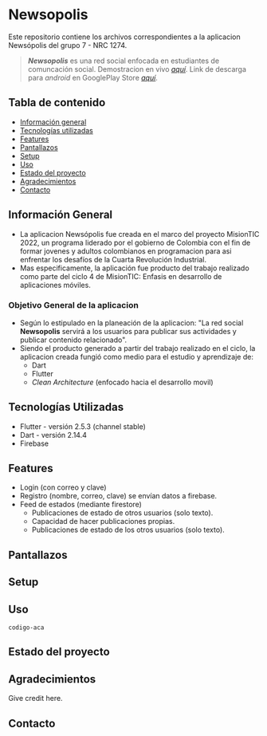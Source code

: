# Newsopolis

Este repositorio contiene los archivos correspondientes a la aplicacion Newsópolis del grupo 7 - NRC 1274.
> *__Newsopolis__* es una red social enfocada en
> estudiantes de comuncación social.
> Demostracion en vivo [_aquí_](https://www.example.com).
> Link de descarga para _android_ en GooglePlay Store [_aquí_](https://www.example.com).

## Tabla de contenido

* [Información general](#información-general)
* [Tecnologías utilizadas](#tecnologías-utilizadas)
* [Features](#features)
* [Pantallazos](#pantallazos)
* [Setup](#setup)
* [Uso](#uso)
* [Estado del proyecto](#estado-del-proyecto)
* [Agradecimientos](#agradecimientos)
* [Contacto](#contacto)
<!-- * [License](#license) -->

## Información General

* La aplicacion Newsópolis fue creada en el marco del proyecto MisionTIC 2022, un programa liderado por el gobierno de Colombia con el fin de formar jovenes y adultos colombianos en programacion para asi enfrentar los desafíos de la Cuarta Revolución Industrial.
* Mas especificamente, la aplicación fue producto del trabajo realizado como parte del ciclo 4 de MisionTIC: Enfasis en desarrollo de aplicaciones móviles.

### Objetivo General de la aplicacion

* Según lo estipulado en la planeación de la aplicacion: "La red social __Newsopolis__ servirá a los usuarios para publicar sus actividades y publicar contenido relacionado".
* Siendo el producto generado a partir del trabajo realizado en el ciclo, la aplicacion creada fungió como medio para el estudio y aprendizaje de:
  * Dart
  * Flutter
  * _Clean Architecture_ (enfocado hacia el desarrollo movil)

## Tecnologías Utilizadas

* Flutter - versión 2.5.3 (channel stable)
* Dart - versión 2.14.4
* Firebase

## Features

* Login (con correo y  clave)
* Registro (nombre, correo, clave) se envían datos a firebase.
* Feed de estados (mediante firestore)
  * Publicaciones de estado de otros usuarios (solo texto).
  * Capacidad de hacer publicaciones propias.
  * Publicaciones de estado de los otros usuarios (solo texto).

## Pantallazos

## Setup

## Uso

`codigo-aca`

## Estado del proyecto


## Agradecimientos

Give credit here.

## Contacto
